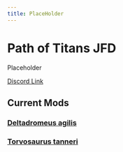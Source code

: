 ```yaml
---
title: PlaceHolder
---
```


# Path of Titans JFD

Placeholder

[Discord Link](#)

## Current Mods

### [Deltadromeus agilis](./Path-of-Titans-JFDDagilis)

### [Torvosaurus tanneri](./Path-of-Titans-JFDTtanneri)
